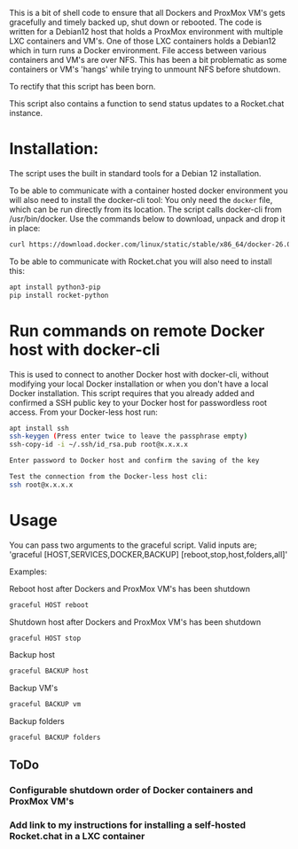 This is a bit of shell code to ensure that all Dockers and ProxMox VM's gets gracefully and timely backed up, shut down or rebooted.
The code is written for a Debian12 host that holds a ProxMox environment with multiple LXC containers and VM's. One of those LXC containers holds a Debian12 which in turn runs a Docker environment.
File access between various containers and VM's are over NFS. This has been a bit problematic as some containers or VM's 'hangs' while trying to unmount NFS before shutdown.

To rectify that this script has been born.

This script also contains a function to send status updates to a Rocket.chat instance.

# Installation:
The script uses the built in standard tools for a Debian 12 installation.

To be able to communicate with a container hosted docker environment you will also need to install the docker-cli tool:
You only need the `docker` file, which can be run directly from its location. The script calls docker-cli from /usr/bin/docker. Use the commands below to download, unpack and drop it in place: 
```bash
curl https://download.docker.com/linux/static/stable/x86_64/docker-26.0.2.tgz | tar xvz --directory /tmp && mv -v /tmp/docker/docker /usr/bin/docker && chmod +x /usr/bin/docker && rm -rf /tmp/docker
```

To be able to communicate with Rocket.chat you will also need to install this:
```bash
apt install python3-pip
pip install rocket-python
```

# Run commands on remote Docker host with docker-cli 

This is used to connect to another Docker host with docker-cli, without modifying your local Docker installation or when you don't have a local Docker installation.
This script requires that you already added and confirmed a SSH public key to your Docker host for passwordless root access.
From your Docker-less host run:
```bash
apt install ssh
ssh-keygen (Press enter twice to leave the passphrase empty)
ssh-copy-id -i ~/.ssh/id_rsa.pub root@x.x.x.x

Enter password to Docker host and confirm the saving of the key

Test the connection from the Docker-less host cli:
ssh root@x.x.x.x
```

# Usage

You can pass two arguments to the graceful script.
Valid inputs are; 'graceful [HOST,SERVICES,DOCKER,BACKUP] [reboot,stop,host,folders,all]'

Examples:

Reboot host after Dockers and ProxMox VM's has been shutdown
```bash
graceful HOST reboot
```
Shutdown host after Dockers and ProxMox VM's has been shutdown
```bash
graceful HOST stop
```
Backup host
```bash
graceful BACKUP host
```
Backup VM's
```bash
graceful BACKUP vm
```
Backup folders
```bash
graceful BACKUP folders
```

## ToDo
### Configurable shutdown order of Docker containers and ProxMox VM's
### Add link to my instructions for installing a self-hosted Rocket.chat in a LXC container


